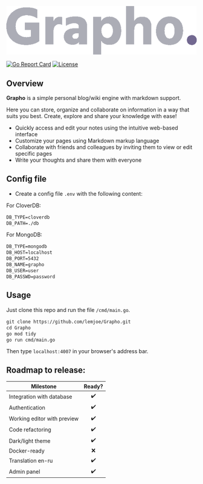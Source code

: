 
![Grapho.](/images/dark/logo.png)

[![Go Report Card](https://goreportcard.com/badge/github.com/lemjoe/Grapho)](https://goreportcard.com/report/github.com/lemjoe/Grapho) [![License](https://img.shields.io/badge/License-BSD%203--Clause-blue.svg)](https://github.com/lemjoe/Grapho/blob/main/LICENSE)

## Overview

**Grapho** is a simple personal blog/wiki engine with markdown support.

Here you can store, organize and collaborate on information in a way that suits you best. Create, explore and share your knowledge with ease!

- Quickly access and edit your notes using the intuitive web-based interface
- Customize your pages using Markdown markup language
- Collaborate with friends and colleagues by inviting them to view or edit specific pages
- Write your thoughts and share them with everyone

## Config file

- Create a config file `.env` with the following content:

For CloverDB:
```
DB_TYPE=cloverdb
DB_PATH=./db
```

For MongoDB:
```
DB_TYPE=mongodb
DB_HOST=localhost
DB_PORT=5432
DB_NAME=grapho
DB_USER=user
DB_PASSWD=password
```

## Usage

Just clone this repo and run the file `/cmd/main.go`.

```
git clone https://github.com/lemjoe/Grapho.git
cd Grapho
go mod tidy
go run cmd/main.go
```

Then type `localhost:4007` in your browser's address bar.

## Roadmap to release:

| Milestone                   |       Ready?       |
| --------------------------- | :----------------: |
| Integration with database   | :heavy_check_mark: |
| Authentication              | :heavy_check_mark: |
| Working editor with preview | :heavy_check_mark: |
| Code refactoring            | :heavy_check_mark: |
| Dark/light theme            | :heavy_check_mark: |
| Docker-ready                |        :x:         |
| Translation en-ru           | :heavy_check_mark: |
| Admin panel                 | :heavy_check_mark: |
